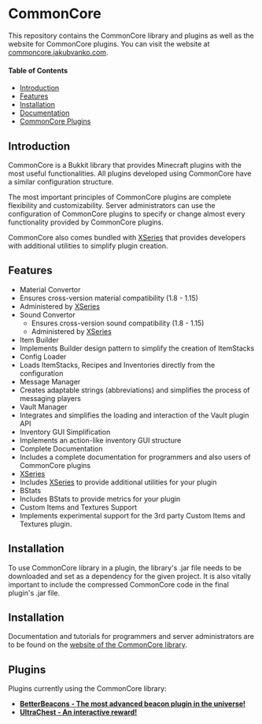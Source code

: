 # **CommonCore**

This repository contains the CommonCore library and plugins as well as the website for CommonCore plugins. You can visit the website at [commoncore.jakubvanko.com](https://commoncore.jakubvanko.com).

#### Table of Contents

- [Introduction](#introduction)
- [Features](#features)
- [Installation](#installation)
- [Documentation](#documentation)
- [CommonCore Plugins](#plugins)

## Introduction

CommonCore is a Bukkit library that provides Minecraft plugins with the most useful functionalities. All plugins developed using CommonCore have a similar configuration structure.

The most important principles of CommonCore plugins are complete flexibility and customizability. Server administrators can use the configuration of CommonCore plugins to specify or change almost every functionality provided by CommonCore plugins.

CommonCore also comes bundled with [XSeries](https://github.com/CryptoMorin/XSeries) that provides developers with additional utilities to simplify plugin creation.


## Features

- Material Convertor
 - Ensures cross-version material compatibility (1.8 - 1.15)
 - Administered by [XSeries](https://github.com/CryptoMorin/XSeries)
- Sound Convertor
  - Ensures cross-version sound compatibility (1.8 - 1.15)
  - Administered by [XSeries](https://github.com/CryptoMorin/XSeries)
- Item Builder
 - Implements Builder design pattern to simplify the creation of ItemStacks
- Config Loader
 - Loads ItemStacks, Recipes and Inventories directly from the configuration
- Message Manager
 - Creates adaptable strings (abbreviations) and simplifies the process of messaging players
- Vault Manager
 - Integrates and simplifies the loading and interaction of the Vault plugin API
- Inventory GUI Simplification
 - Implements an action-like inventory GUI structure
- Complete Documentation
 - Includes a complete documentation for programmers and also users of CommonCore plugins
- [XSeries](https://github.com/CryptoMorin/XSeries)
 - Includes [XSeries](https://github.com/CryptoMorin/XSeries) to provide additional utilities for your plugin
- BStats
 - Includes BStats to provide metrics for your plugin
- Custom Items and Textures Support
 - Implements experimental support for the 3rd party Custom Items and Textures plugin.


## Installation

To use CommonCore library in a plugin, the library's .jar file needs to be downloaded and set as a dependency for the given project. It is also vitally important to include the compressed CommonCore code in the final plugin's .jar file.


## Installation

Documentation and tutorials for programmers and server administrators are to be found on the [website of the CommonCore library](https://commoncore.jakubvanko.com).


## Plugins
Plugins currently using the CommonCore library:
- [**BetterBeacons - The most advanced beacon plugin in the universe!**](https://dev.bukkit.org/projects/better-beacons "**BetterBeacons - The most advanced beacon plugin in the universe!**")
- [**UltraChest - An interactive reward!**](https://dev.bukkit.org/projects/ultra-chest-interactive-reward "UltraChest - An interactive reward!")
